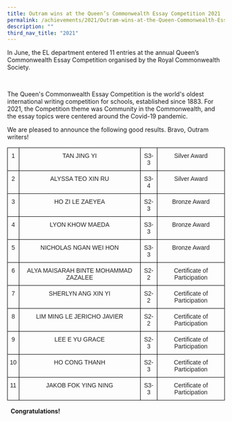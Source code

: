 ```yaml
---
title: Outram wins at the Queen’s Commonwealth Essay Competition 2021
permalink: /achievements/2021/Outram-wins-at-the-Queen-Commonwealth-Essay-Competition-2021/
description: ""
third_nav_title: "2021"
---
```



In June, the EL department entered 11 entries at the annual Queen’s Commonwealth Essay Competition organised by the Royal Commonwealth Society.

 

The Queen's Commonwealth Essay Competition is the world's oldest international writing competition for schools, established since 1883. For 2021, the Competition theme was Community in the Commonwealth, and the essay topics were centered around the Covid-19 pandemic.

  

We are pleased to announce the following good results. Bravo, Outram writers!

<style type="text/css">
.tg  {border-collapse:collapse;border-spacing:0;}
.tg td{border-color:black;border-style:solid;border-width:1px;font-family:Arial, sans-serif;font-size:14px;
  overflow:hidden;padding:10px 5px;word-break:normal;}
.tg th{border-color:black;border-style:solid;border-width:1px;font-family:Arial, sans-serif;font-size:14px;
  font-weight:normal;overflow:hidden;padding:10px 5px;word-break:normal;}
.tg .tg-vo25{color:#222;text-align:center;vertical-align:top}
</style>
<table class="tg">
<thead>
  <tr>
    <th class="tg-vo25">1</th>
    <th class="tg-vo25">TAN JING YI</th>
    <th class="tg-vo25">S3-3</th>
    <th class="tg-vo25">Silver Award</th>
  </tr>
</thead>
<tbody>
  <tr>
    <td class="tg-vo25">2</td>
    <td class="tg-vo25">ALYSSA TEO XIN RU</td>
    <td class="tg-vo25">S3-4</td>
    <td class="tg-vo25">Silver Award</td>
  </tr>
  <tr>
    <td class="tg-vo25">3</td>
    <td class="tg-vo25">HO ZI LE ZAEYEA</td>
    <td class="tg-vo25">S2-3</td>
    <td class="tg-vo25">Bronze Award</td>
  </tr>
  <tr>
    <td class="tg-vo25">4</td>
    <td class="tg-vo25">LYON KHOW MAEDA</td>
    <td class="tg-vo25">S3-3</td>
    <td class="tg-vo25">Bronze Award</td>
  </tr>
  <tr>
    <td class="tg-vo25">5</td>
    <td class="tg-vo25">NICHOLAS NGAN WEI HON</td>
    <td class="tg-vo25">S3-3</td>
    <td class="tg-vo25">Bronze Award</td>
  </tr>
  <tr>
    <td class="tg-vo25">6</td>
    <td class="tg-vo25">ALYA MAISARAH BINTE MOHAMMAD ZAZALEE</td>
    <td class="tg-vo25">S2-2</td>
    <td class="tg-vo25">Certificate of Participation</td>
  </tr>
  <tr>
    <td class="tg-vo25">7</td>
    <td class="tg-vo25">SHERLYN ANG XIN YI</td>
    <td class="tg-vo25">S2-2</td>
    <td class="tg-vo25">Certificate of Participation</td>
  </tr>
  <tr>
    <td class="tg-vo25">8</td>
    <td class="tg-vo25">LIM MING LE JERICHO JAVIER</td>
    <td class="tg-vo25">S2-2</td>
    <td class="tg-vo25">Certificate of Participation</td>
  </tr>
  <tr>
    <td class="tg-vo25">9</td>
    <td class="tg-vo25">LEE E YU GRACE</td>
    <td class="tg-vo25">S2-3</td>
    <td class="tg-vo25">Certificate of Participation</td>
  </tr>
  <tr>
    <td class="tg-vo25">10</td>
    <td class="tg-vo25">HO CONG THANH</td>
    <td class="tg-vo25">S2-3</td>
    <td class="tg-vo25">Certificate of Participation</td>
  </tr>
  <tr>
    <td class="tg-vo25">11</td>
    <td class="tg-vo25">JAKOB FOK YING NING</td>
    <td class="tg-vo25">S3-3</td>
    <td class="tg-vo25">Certificate of Participation</td>
  </tr>
</tbody>
</table>

  **Congratulations!**